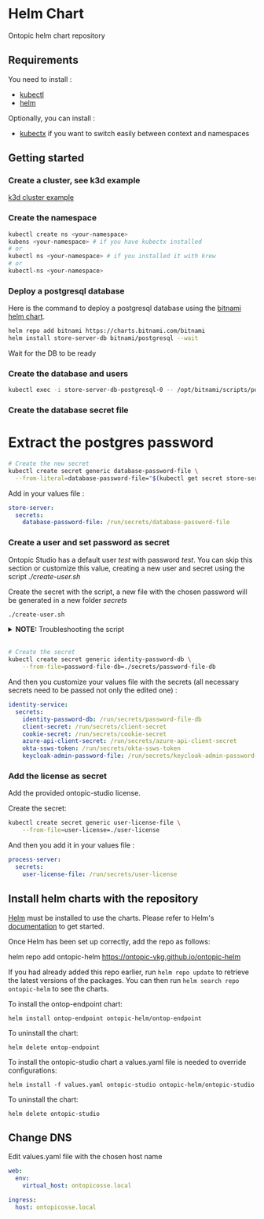 Helm Chart
==========

Ontopic helm chart repository

Requirements
------------

You need to install :

* [kubectl](https://kubernetes.io/docs/tasks/tools/)
* [helm](https://helm.sh/docs/intro/install/)

Optionally, you can install :

* [kubectx](https://github.com/ahmetb/kubectx) if you want to switch easily between context and namespaces


Getting started
---------------

### Create a cluster, see k3d example
[k3d cluster example](./k3d-example/k3d-cluster-example.md)


### Create the namespace

```bash
kubectl create ns <your-namespace>
kubens <your-namespace> # if you have kubectx installed
# or
kubectl ns <your-namespace> # if you installed it with krew
# or
kubectl-ns <your-namespace>
```

### Deploy a postgresql database

Here is the command to deploy a postgresql database using the [bitnami helm chart](https://artifacthub.io/packages/helm/bitnami/postgresql).

```bash
helm repo add bitnami https://charts.bitnami.com/bitnami
helm install store-server-db bitnami/postgresql --wait
```

Wait for the DB to be ready

### Create the database and users

```bash
kubectl exec -i store-server-db-postgresql-0 -- /opt/bitnami/scripts/postgresql/entrypoint.sh /bin/bash -c 'PGPASSWORD=$POSTGRES_PASSWORD psql' < create-db-and-users.sql
```

### Create the database secret file


# Extract the postgres password
```bash
# Create the new secret
kubectl create secret generic database-password-file \
  --from-literal=database-password-file="$(kubectl get secret store-server-db-postgresql -o jsonpath="{.data.postgres-password}" | base64 -d)"
```

Add in your values file :
```yaml
store-server:
  secrets:
    database-password-file: /run/secrets/database-password-file

```

### Create a user and set password as secret

Ontopic Studio has a default user _test_ with password _test_. You can skip this section or customize this value, creating a new user and secret using the script _./create-user.sh_

Create the secret with the script, a new file with the chosen password will be generated in a new folder _secrets_


```bash
./create-user.sh
```

<details>
 <summary><b>NOTE:</b> Troubleshooting the script</summary>

---
In case of permission issues running the script (as user root), change ownership of the secrets folder and execute again the script
```bash
sudo chown 1000 ./secrets
./create-user.sh
```
---
</details>
</br>

```bash
# Create the secret
kubectl create secret generic identity-password-db \
    --from-file=password-file-db=./secrets/password-file-db
```

And then you customize your values file with the secrets (all necessary secrets need to be passed not only the edited one)  :
```yaml
identity-service:
  secrets:
    identity-password-db: /run/secrets/password-file-db
    client-secret: /run/secrets/client-secret
    cookie-secret: /run/secrets/cookie-secret
    azure-api-client-secret: /run/secrets/azure-api-client-secret
    okta-ssws-token: /run/secrets/okta-ssws-token
    keycloak-admin-password-file: /run/secrets/keycloak-admin-password-file
```


### Add the license as secret
Add the provided ontopic-studio license.

Create the secret:
```bash
kubectl create secret generic user-license-file \
    --from-file=user-license=./user-license
```

And then you add it in your values file :
```yaml
process-server:
  secrets:
    user-license-file: /run/secrets/user-license
```

## Install helm charts with the repository

[Helm](https://helm.sh) must be installed to use the charts.  Please refer to
Helm's [documentation](https://helm.sh/docs) to get started.

Once Helm has been set up correctly, add the repo as follows:

  helm repo add ontopic-helm  https://ontopic-vkg.github.io/ontopic-helm

If you had already added this repo earlier, run `helm repo update` to retrieve
the latest versions of the packages.  You can then run `helm search repo
ontopic-helm` to see the charts.

To install the ontop-endpoint chart:

    helm install ontop-endpoint ontopic-helm/ontop-endpoint

To uninstall the chart:

    helm delete ontop-endpoint

To install the ontopic-studio chart a values.yaml file is needed to override configurations:

    helm install -f values.yaml ontopic-studio ontopic-helm/ontopic-studio

To uninstall the chart:

    helm delete ontopic-studio

## Change DNS
Edit values.yaml file with the chosen host name

```yaml
web:
  env:
    virtual_host: ontopicosse.local

ingress:
  host: ontopicosse.local
```